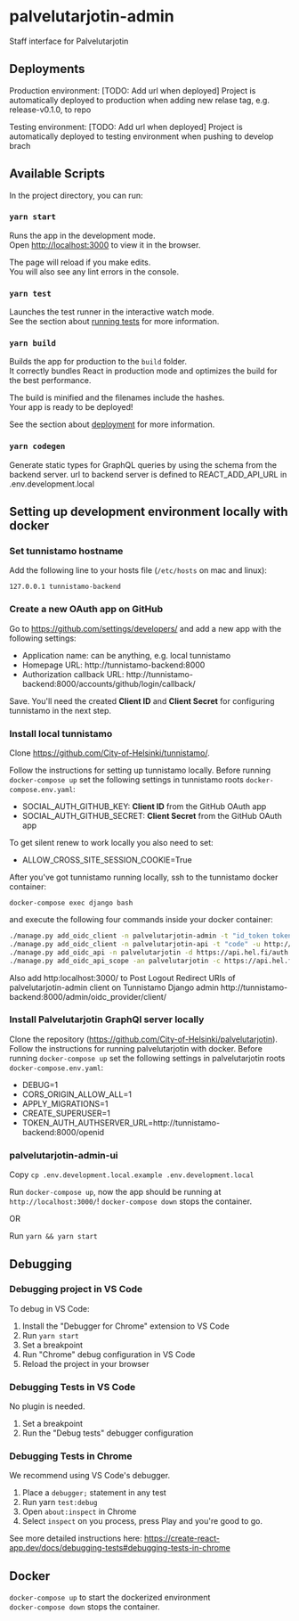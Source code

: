 # palvelutarjotin-admin
Staff interface for Palvelutarjotin

## Deployments

Production environment:
[TODO: Add url when deployed]
Project is automatically deployed to production when adding new relase tag, e.g. release-v0.1.0, to repo

Testing environment:
[TODO: Add url when deployed]
Project is automatically deployed to testing environment when pushing to develop brach

## Available Scripts

In the project directory, you can run:

### `yarn start`

Runs the app in the development mode.<br />
Open [http://localhost:3000](http://localhost:3000) to view it in the browser.

The page will reload if you make edits.<br />
You will also see any lint errors in the console.

### `yarn test`

Launches the test runner in the interactive watch mode.<br />
See the section about [running tests](https://facebook.github.io/create-react-app/docs/running-tests) for more information.

### `yarn build`

Builds the app for production to the `build` folder.<br />
It correctly bundles React in production mode and optimizes the build for the best performance.

The build is minified and the filenames include the hashes.<br />
Your app is ready to be deployed!

See the section about [deployment](https://facebook.github.io/create-react-app/docs/deployment) for more information.

### `yarn codegen`

Generate static types for GraphQL queries by using the schema from the backend server. url to backend server is defined to REACT_ADD_API_URL in .env.development.local

## Setting up development environment locally with docker

### Set tunnistamo hostname

Add the following line to your hosts file (`/etc/hosts` on mac and linux):

    127.0.0.1 tunnistamo-backend

### Create a new OAuth app on GitHub

Go to https://github.com/settings/developers/ and add a new app with the following settings:

- Application name: can be anything, e.g. local tunnistamo
- Homepage URL: http://tunnistamo-backend:8000
- Authorization callback URL: http://tunnistamo-backend:8000/accounts/github/login/callback/

Save. You'll need the created **Client ID** and **Client Secret** for configuring tunnistamo in the next step.

### Install local tunnistamo

Clone https://github.com/City-of-Helsinki/tunnistamo/.

Follow the instructions for setting up tunnistamo locally. Before running `docker-compose up` set the following settings in tunnistamo roots `docker-compose.env.yaml`:

- SOCIAL_AUTH_GITHUB_KEY: **Client ID** from the GitHub OAuth app
- SOCIAL_AUTH_GITHUB_SECRET: **Client Secret** from the GitHub OAuth app

To get silent renew to work locally you also need to set: 
- ALLOW_CROSS_SITE_SESSION_COOKIE=True

After you've got tunnistamo running locally, ssh to the tunnistamo docker container:

`docker-compose exec django bash`

and execute the following four commands inside your docker container:

```bash
./manage.py add_oidc_client -n palvelutarjotin-admin -t "id_token token" -u "http://localhost:3000/callback" "http://localhost:3000/silent-callback" -i https://api.hel.fi/auth/palvelutarjotin-admin -m github -s dev
./manage.py add_oidc_client -n palvelutarjotin-api -t "code" -u http://localhost:8081/return -i https://api.hel.fi/auth/palvelutarjotin -m github -s dev -c
./manage.py add_oidc_api -n palvelutarjotin -d https://api.hel.fi/auth -s email,profile -c https://api.hel.fi/auth/palvelutarjotin
./manage.py add_oidc_api_scope -an palvelutarjotin -c https://api.hel.fi/auth/palvelutarjotin-admin -n "Palvelutarjotin Admin" -d "Lorem ipsum"
```

Also add http:localhost:3000/ to Post Logout Redirect URIs of palvelutarjotin-admin client on Tunnistamo Django admin http://tunnistamo-backend:8000/admin/oidc_provider/client/

### Install Palvelutarjotin GraphQl server locally

Clone the repository (https://github.com/City-of-Helsinki/palvelutarjotin). Follow the instructions for running palvelutarjotin with docker. Before running `docker-compose up` set the following settings in palvelutarjotin roots `docker-compose.env.yaml`:

- DEBUG=1
- CORS_ORIGIN_ALLOW_ALL=1
- APPLY_MIGRATIONS=1
- CREATE_SUPERUSER=1
- TOKEN_AUTH_AUTHSERVER_URL=http://tunnistamo-backend:8000/openid

### palvelutarjotin-admin-ui

Copy `cp .env.development.local.example .env.development.local`  

Run `docker-compose up`, now the app should be running at `http://localhost:3000/`!
`docker-compose down` stops the container.

OR

Run `yarn && yarn start`


## Debugging

### Debugging project in VS Code

To debug in VS Code:

1. Install the "Debugger for Chrome" extension to VS Code
2. Run `yarn start`
3. Set a breakpoint
4. Run "Chrome" debug configuration in VS Code
5. Reload the project in your browser

### Debugging Tests in VS Code

No plugin is needed.

1. Set a breakpoint
2. Run the "Debug tests" debugger configuration

### Debugging Tests in Chrome

We recommend using VS Code's debugger.

1. Place a `debugger;` statement in any test
2. Run yarn `test:debug`
3. Open `about:inspect` in Chrome
4. Select `inspect` on you process, press Play and you're good to go.

See more detailed instructions here:
https://create-react-app.dev/docs/debugging-tests#debugging-tests-in-chrome

## Docker

`docker-compose up` to start the dockerized environment  
`docker-compose down` stops the container.